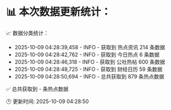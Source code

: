 📊 本次数据更新统计：
==========================

📈 数据分类统计：
- 2025-10-09 04:28:39,458 - INFO - 获取到 热点资讯 214 条数据
- 2025-10-09 04:28:42,762 - INFO - 获取到 今日热点 6 条数据
- 2025-10-09 04:28:46,318 - INFO - 获取到 公社热帖 600 条数据
- 2025-10-09 04:28:48,725 - INFO - 获取到 财经日历 59 条数据
- 2025-10-09 04:28:50,694 - INFO - 总共获取到 879 条热点数据

✅ 总共获取到 - 条热点数据

🕐 更新时间: 2025-10-09 04:28:50
